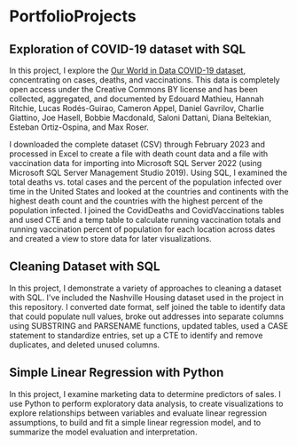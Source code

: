 # PortfolioProjects

## Exploration of COVID-19 dataset with SQL

In this project, I explore the [Our World in Data COVID-19 dataset](https://ourworldindata.org/coronavirus#explore-the-global-situation), concentrating on cases, deaths, and vaccinations. This data is completely open access under the Creative Commons BY license and has been collected, aggregated, and documented by Edouard Mathieu, Hannah Ritchie, Lucas Rodés-Guirao, Cameron Appel, Daniel Gavrilov, Charlie Giattino, Joe Hasell, Bobbie Macdonald, Saloni Dattani, Diana Beltekian, Esteban Ortiz-Ospina, and Max Roser.  

I downloaded the complete dataset (CSV) through February 2023 and processed in Excel to create a file with death count data and a file with vaccination data for importing into Microsoft SQL Server 2022 (using Microsoft SQL Server Management Studio 2019). Using SQL, I examined the total deaths vs. total cases and the percent of the population infected over time in the United States and looked at the countries and continents with the highest death count and the countries with the highest percent of the population infected. I joined the CovidDeaths and CovidVaccinations tables and used CTE and a temp table to calculate running vaccination totals and running vaccination percent of population for each location across dates and created a view to store data for later visualizations.  

## Cleaning Dataset with SQL

In this project, I demonstrate a variety of approaches to cleaning a dataset with SQL. I've included the Nashville Housing dataset used in the project in this repository. I converted date format, self joined the table to identify data that could populate null values, broke out addresses into separate columns using SUBSTRING and PARSENAME
functions, updated tables, used a CASE statement to standardize entries, set up a CTE to identify and remove duplicates, and deleted unused columns.

## Simple Linear Regression with Python

In this project, I examine marketing data to determine predictors of sales. I use Python to perform exploratory data analysis, to create visualizations to explore relationships between variables and evaluate linear regression assumptions, to build and fit a simple linear regression model, and to summarize the model evaluation and interpretation.
